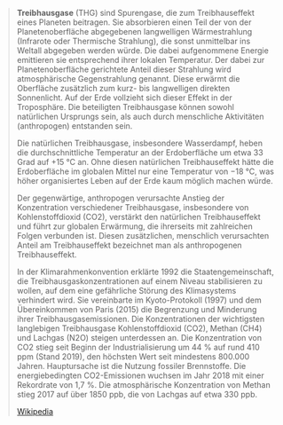 > **Treibhausgase** (THG) sind Spurengase, die zum Treibhauseffekt eines Planeten beitragen. Sie absorbieren einen Teil der von der Planetenoberfläche abgegebenen langwelligen Wärmestrahlung (Infrarote oder Thermische Strahlung), die sonst unmittelbar ins Weltall abgegeben werden würde. Die dabei aufgenommene Energie emittieren sie entsprechend ihrer lokalen Temperatur. Der dabei zur Planetenoberfläche gerichtete Anteil dieser Strahlung wird atmosphärische Gegenstrahlung genannt. Diese erwärmt die Oberfläche zusätzlich zum kurz- bis langwelligen direkten Sonnenlicht. Auf der Erde vollzieht sich dieser Effekt in der Troposphäre. Die beteiligten Treibhausgase können sowohl natürlichen Ursprungs sein, als auch durch menschliche Aktivitäten (anthropogen) entstanden sein.
>
> Die natürlichen Treibhausgase, insbesondere Wasserdampf, heben die durchschnittliche Temperatur an der Erdoberfläche um etwa 33 Grad auf +15 °C an. Ohne diesen natürlichen Treibhauseffekt hätte die Erdoberfläche im globalen Mittel nur eine Temperatur von −18 °C, was höher organisiertes Leben auf der Erde kaum möglich machen würde.
>
> Der gegenwärtige, anthropogen verursachte Anstieg der Konzentration verschiedener Treibhausgase, insbesondere von Kohlenstoffdioxid (CO2), verstärkt den natürlichen Treibhauseffekt und führt zur globalen Erwärmung, die ihrerseits mit zahlreichen Folgen verbunden ist. Diesen zusätzlichen, menschlich verursachten Anteil am Treibhauseffekt bezeichnet man als anthropogenen Treibhauseffekt.
>
> In der Klimarahmenkonvention erklärte 1992 die Staatengemeinschaft, die Treibhausgaskonzentrationen auf einem Niveau stabilisieren zu wollen, auf dem eine gefährliche Störung des Klimasystems verhindert wird. Sie vereinbarte im Kyoto-Protokoll (1997) und dem Übereinkommen von Paris (2015) die Begrenzung und Minderung ihrer Treibhausgasemissionen. Die Konzentrationen der wichtigsten langlebigen Treibhausgase Kohlenstoffdioxid (CO2), Methan (CH4) und Lachgas (N2O) steigen unterdessen an. Die Konzentration von CO2 stieg seit Beginn der Industrialisierung um 44 % auf rund 410 ppm (Stand 2019), den höchsten Wert seit mindestens 800.000 Jahren. Hauptursache ist die Nutzung fossiler Brennstoffe. Die energiebedingten CO2-Emissionen wuchsen im Jahr 2018 mit einer Rekordrate von 1,7 %. Die atmosphärische Konzentration von Methan stieg 2017 auf über 1850 ppb, die von Lachgas auf etwa 330 ppb.
>
> [Wikipedia](https://de.wikipedia.org/wiki/Treibhausgas)